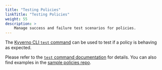```yaml
---
title: "Testing Policies"
linkTitle: "Testing Policies"
weight: 55
description: >
    Manage success and failure test scenarios for policies.
---
```


The [Kyverno CLI `test` command](/docs/kyverno-cli/#test) can be used to test if a policy is behaving as expected.

Please refer to the [`test` command documentation](/docs/kyverno-cli/#test) for details. You can also find examples in the [sample policies repo](https://github.com/kyverno/policies).
